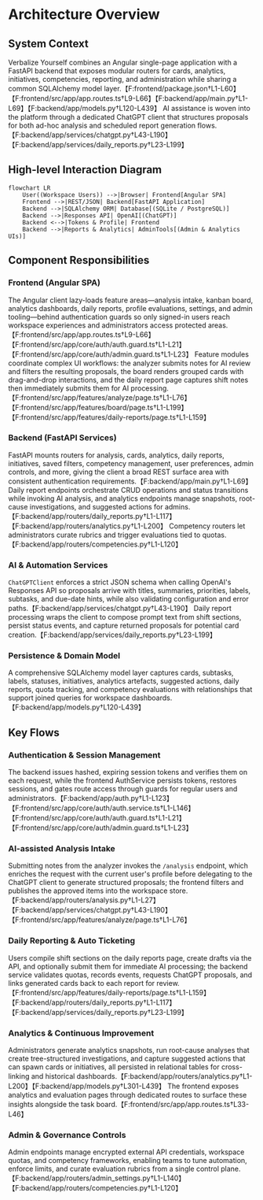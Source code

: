 # Architecture Overview

## System Context
Verbalize Yourself combines an Angular single-page application with a FastAPI backend that exposes
modular routers for cards, analytics, initiatives, competencies, reporting, and administration while
sharing a common SQLAlchemy model layer.【F:frontend/package.json†L1-L60】【F:frontend/src/app/app.routes.ts†L9-L66】【F:backend/app/main.py†L1-L69】【F:backend/app/models.py†L120-L439】
AI assistance is woven into the platform through a dedicated ChatGPT client that structures proposals
for both ad-hoc analysis and scheduled report generation flows.【F:backend/app/services/chatgpt.py†L43-L190】【F:backend/app/services/daily_reports.py†L23-L199】

## High-level Interaction Diagram
```mermaid
flowchart LR
    User((Workspace Users)) -->|Browser| Frontend[Angular SPA]
    Frontend -->|REST/JSON| Backend[FastAPI Application]
    Backend -->|SQLAlchemy ORM| Database[(SQLite / PostgreSQL)]
    Backend -->|Responses API| OpenAI[(ChatGPT)]
    Backend <-->|Tokens & Profile| Frontend
    Backend -->|Reports & Analytics| AdminTools[(Admin & Analytics UIs)]
```

## Component Responsibilities
### Frontend (Angular SPA)
The Angular client lazy-loads feature areas—analysis intake, kanban board, analytics dashboards,
daily reports, profile evaluations, settings, and admin tooling—behind authentication guards so only
signed-in users reach workspace experiences and administrators access protected areas.【F:frontend/src/app/app.routes.ts†L9-L66】【F:frontend/src/app/core/auth/auth.guard.ts†L1-L21】【F:frontend/src/app/core/auth/admin.guard.ts†L1-L23】
Feature modules coordinate complex UI workflows: the analyzer submits notes for AI review and filters
the resulting proposals, the board renders grouped cards with drag-and-drop interactions, and the
daily report page captures shift notes then immediately submits them for AI processing.【F:frontend/src/app/features/analyze/page.ts†L1-L76】【F:frontend/src/app/features/board/page.ts†L1-L199】【F:frontend/src/app/features/daily-reports/page.ts†L1-L159】

### Backend (FastAPI Services)
FastAPI mounts routers for analysis, cards, analytics, daily reports, initiatives, saved filters,
competency management, user preferences, admin controls, and more, giving the client a broad REST
surface area with consistent authentication requirements.【F:backend/app/main.py†L1-L69】 Daily report
endpoints orchestrate CRUD operations and status transitions while invoking AI analysis, and analytics
endpoints manage snapshots, root-cause investigations, and suggested actions for admins.【F:backend/app/routers/daily_reports.py†L1-L117】【F:backend/app/routers/analytics.py†L1-L200】 Competency routers let
administrators curate rubrics and trigger evaluations tied to quotas.【F:backend/app/routers/competencies.py†L1-L120】

### AI & Automation Services
`ChatGPTClient` enforces a strict JSON schema when calling OpenAI's Responses API so proposals arrive
with titles, summaries, priorities, labels, subtasks, and due-date hints, while also validating
configuration and error paths.【F:backend/app/services/chatgpt.py†L43-L190】 Daily report processing
wraps the client to compose prompt text from shift sections, persist status events, and capture
returned proposals for potential card creation.【F:backend/app/services/daily_reports.py†L23-L199】

### Persistence & Domain Model
A comprehensive SQLAlchemy model layer captures cards, subtasks, labels, statuses, initiatives,
analytics artefacts, suggested actions, daily reports, quota tracking, and competency evaluations with
relationships that support joined queries for workspace dashboards.【F:backend/app/models.py†L120-L439】

## Key Flows
### Authentication & Session Management
The backend issues hashed, expiring session tokens and verifies them on each request, while the
frontend AuthService persists tokens, restores sessions, and gates route access through guards for
regular users and administrators.【F:backend/app/auth.py†L1-L123】【F:frontend/src/app/core/auth/auth.service.ts†L1-L146】【F:frontend/src/app/core/auth/auth.guard.ts†L1-L21】【F:frontend/src/app/core/auth/admin.guard.ts†L1-L23】

### AI-assisted Analysis Intake
Submitting notes from the analyzer invokes the `/analysis` endpoint, which enriches the request with
the current user's profile before delegating to the ChatGPT client to generate structured proposals;
the frontend filters and publishes the approved items into the workspace store.【F:backend/app/routers/analysis.py†L1-L27】【F:backend/app/services/chatgpt.py†L43-L190】【F:frontend/src/app/features/analyze/page.ts†L1-L76】

### Daily Reporting & Auto Ticketing
Users compile shift sections on the daily reports page, create drafts via the API, and optionally
submit them for immediate AI processing; the backend service validates quotas, records events,
requests ChatGPT proposals, and links generated cards back to each report for review.【F:frontend/src/app/features/daily-reports/page.ts†L1-L159】【F:backend/app/routers/daily_reports.py†L1-L117】【F:backend/app/services/daily_reports.py†L23-L199】

### Analytics & Continuous Improvement
Administrators generate analytics snapshots, run root-cause analyses that create tree-structured
investigations, and capture suggested actions that can spawn cards or initiatives, all persisted in
relational tables for cross-linking and historical dashboards.【F:backend/app/routers/analytics.py†L1-L200】【F:backend/app/models.py†L301-L439】 The frontend exposes
analytics and evaluation pages through dedicated routes to surface these insights alongside the task
board.【F:frontend/src/app/app.routes.ts†L33-L46】

### Admin & Governance Controls
Admin endpoints manage encrypted external API credentials, workspace quotas, and competency
frameworks, enabling teams to tune automation, enforce limits, and curate evaluation rubrics from a
single control plane.【F:backend/app/routers/admin_settings.py†L1-L140】【F:backend/app/routers/competencies.py†L1-L120】
